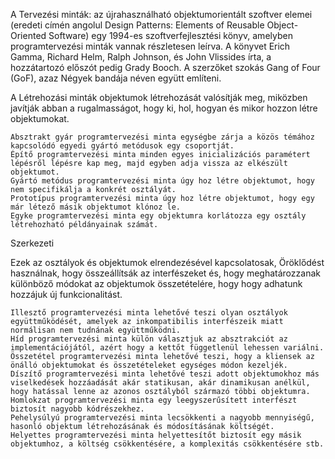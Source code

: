A Tervezési minták: az újrahasználható objektumorientált szoftver elemei (eredeti címén angolul Design Patterns: Elements of Reusable Object-Oriented Software) egy 1994-es szoftverfejlesztési könyv, amelyben programtervezési minták vannak részletesen leírva. A könyvet Erich Gamma, Richard Helm, Ralph Johnson, és John Vlissides írta, a hozzátartozó előszót pedig Grady Booch. A szerzőket szokás Gang of Four (GoF), azaz Négyek bandája néven együtt említeni. 

A Létrehozási minták objektumok létrehozását valósítják meg, miközben javítják abban a rugalmasságot, hogy ki, hol, hogyan és mikor hozzon létre objektumokat.

    Absztrakt gyár programtervezési minta egységbe zárja a közös témához kapcsolódó egyedi gyártó metódusok egy csoportját.
    Építő programtervezési minta minden egyes inicializációs paramétert lépésről lépésre kap meg, majd egyben adja vissza az elkészült objektumot.
    Gyártó metódus programtervezési minta úgy hoz létre objektumot, hogy nem specifikálja a konkrét osztályát.
    Prototípus programtervezési minta úgy hoz létre objektumot, hogy egy már létező másik objektumot klónoz le.
    Egyke programtervezési minta egy objektumra korlátozza egy osztály létrehozható példányainak számát.

Szerkezeti

Ezek az osztályok és objektumok elrendezésével kapcsolatosak, Öröklődést használnak, hogy összeállítsák az interfészeket és, hogy meghatározzanak különböző módokat az objektumok összetételére, hogy hogy adhatunk hozzájuk új funkcionalitást.

    Illesztő programtervezési minta lehetővé teszi olyan osztályok együttműködését, amelyek az inkompatibilis interfészeik miatt normálisan nem tudnának együttműködni.
    Híd programtervezési minta külön választjuk az absztrakciót az implementációjától, azért hogy a kettőt függetlenül lehessen variálni.
    Összetétel programtervezési minta lehetővé teszi, hogy a kliensek az önálló objektumokat és összetételeket egységes módon kezeljék.
    Díszítő programtervezési minta lehetővé teszi adott objektumokhoz más viselkedések hozzáadását akár statikusan, akár dinamikusan anélkül, hogy hatással lenne az azonos osztályból származó többi objektumra.
    Homlokzat programtervezési minta egy leegyszerűsített interfészt biztosít nagyobb kódrészekhez.
    Pehelysúlyú programtervezési minta lecsökkenti a nagyobb mennyiségű, hasonló objektum létrehozásának és módosításának költségét.
    Helyettes programtervezési minta helyettesítőt biztosít egy másik objektumhoz, a költség csökkentésére, a komplexitás csökkentésére stb.

